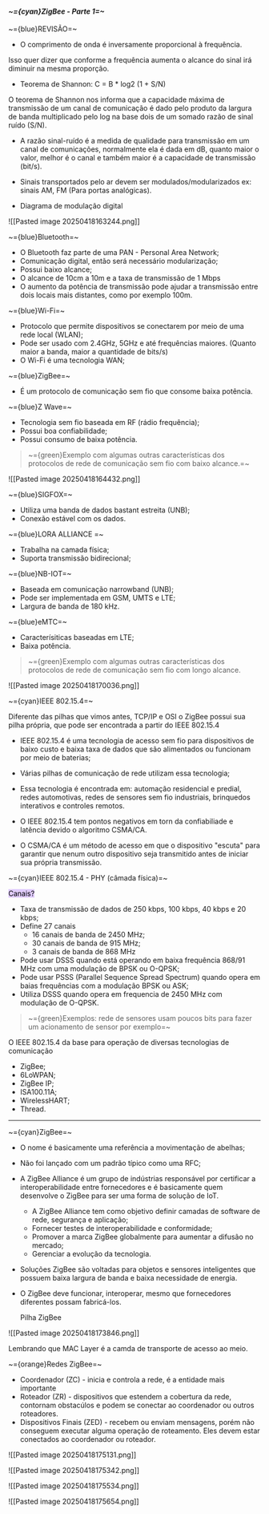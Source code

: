
####                                                        *~={cyan}ZigBee - Parte 1=~*

~={blue}REVISÃO=~

-  O comprimento de onda é inversamente proporcional à frequência.

Isso quer dizer que conforme a frequência aumenta o alcance do sinal irá diminuir na mesma proporção.

-  Teorema de Shannon: C = B * log2 (1 + S/N)

O teorema de Shannon nos informa que a capacidade máxima de transmissão de um canal de comunicação é dado pelo produto da largura de banda multiplicado pelo log na base dois de um somado razão de sinal ruído (S/N).

-  A razão sinal-ruído é a medida de qualidade para transmissão em um canal de comunicações, normalmente ela é dada em dB, quanto maior o valor, melhor é o canal e também maior é a capacidade de transmissão (bit/s).

-  Sinais transportados pelo ar devem ser modulados/modularizados ex: sinais AM, FM (Para portas analógicas).

-  Diagrama de modulação digital

![[Pasted image 20250418163244.png]]


~={blue}Bluetooth=~

-  O Bluetooth faz parte de uma PAN - Personal Area Network;
-  Comunicação digital, então será necessário modularização;
-  Possui baixo alcance;
-  O alcance de 10cm a 10m e a taxa de transmissão de 1 Mbps
-  O aumento da potência de transmissão pode ajudar a transmissão entre dois locais mais distantes, como por exemplo 100m.
 

~={blue}Wi-Fi=~
-  Protocolo que permite dispositivos se conectarem por meio de uma rede local (WLAN);
-  Pode ser usado com 2.4GHz, 5GHz e até frequências maiores. (Quanto maior a banda, maior a quantidade de bits/s)
-  O Wi-Fi é uma tecnologia WAN;


~={blue}ZigBee=~
-  É um protocolo de comunicação sem fio que consome baixa potência.


~={blue}Z Wave=~
-  Tecnologia sem fio baseada em RF (rádio frequência);
-  Possui boa confiabilidade;
-  Possui consumo de baixa potência.

> ~={green}Exemplo com algumas outras características dos protocolos de rede de comunicação sem fio com baixo alcance.=~

![[Pasted image 20250418164432.png]]

~={blue}SIGFOX=~
-  Utiliza uma banda de dados bastant estreita (UNB);
-  Conexão estável com os dados.


~={blue}LORA ALLIANCE =~
-  Trabalha na camada física;
-  Suporta transmissão bidirecional;


~={blue}NB-IOT=~
-  Baseada em comunicação narrowband (UNB);
-  Pode ser implementada em GSM, UMTS e LTE;
-  Largura de banda de 180 kHz.


~={blue}eMTC=~
-  Caracterísiticas baseadas em LTE;
-  Baixa potência.

 >~={green}Exemplo com algumas outras características dos protocolos de rede de comunicação sem fio com longo alcance.

![[Pasted image 20250418170036.png]]

~={cyan}IEEE 802.15.4=~

Diferente das pilhas que vimos antes, TCP/IP e OSI o ZigBee possui sua pilha própria, que pode ser encontrada a partir do IEEE 802.15.4

-  IEEE 802.15.4 é uma tecnologia de acesso sem fio para dispositivos de baixo custo e baixa taxa de dados que são alimentados ou funcionam por meio de baterias;

-  Várias pilhas de comunicação de rede utilizam essa tecnologia;

-  Essa tecnologia é encontrada em: automação residencial e predial, redes automotivas, redes de sensores sem fio industriais, brinquedos interativos e controles remotos.

-  O IEEE 802.15.4 tem pontos negativos em torn da confiabiliade e latência devido o algoritmo CSMA/CA. 

-  O CSMA/CA é um método de acesso em que o dispositivo "escuta" para garantir que nenum outro dispositivo seja transmitido antes de iniciar sua própria transmissão. 

~={cyan}IEEE 802.15.4 - PHY (câmada física)=~

<mark style="background: #D2B3FFA6;">Canais?</mark>

-  Taxa de transmissão de dados de 250 kbps, 100 kbps, 40 kbps e 20 kbps;
-  Define 27 canais
	-  16 canais de banda de 2450 MHz;
	-  30 canais de banda de 915 MHz;
	-  3 canais de banda de 868 MHz
-  Pode usar DSSS quando está operando em baixa frequência 868/91 MHz com uma modulação de BPSK ou O-QPSK;
-  Pode usar PSSS (Parallel Sequence Spread Spectrum) quando opera em baias frequências com a modulação BPSK ou ASK;
- Utiliza DSSS quando opera em frequencia de 2450 MHz com modulação de O-QPSK.

> ~={green}Exemplos: rede de sensores usam poucos bits para fazer um acionamento de sensor por exemplo=~

O IEEE 802.15.4 da base para operação de diversas tecnologias de comunicação

-  ZigBee;
-  6LoWPAN;
-  ZigBee IP;
-  ISA100.11A;
-  WirelessHART;
-  Thread.

---

~={cyan}ZigBee=~

-  O nome é basicamente uma referência a movimentação de abelhas;
-  Não foi lançado com um padrão típico como uma RFC;
-  A ZigBee Alliance é um grupo de indústrias responsável por certificar a interoperabilidade entre fornecedores e é basicamente quem desenvolve o ZigBee para ser uma forma de solução de IoT.
	- A ZigBee Alliance tem como objetivo definir camadas de software de rede, segurança e aplicação;
	- Fornecer testes de interoperabilidade e conformidade;
	- Promover a marca ZigBee globalmente para aumentar a difusão no mercado;
	- Gerenciar a evolução da tecnologia.

- Soluções ZigBee são voltadas para objetos e sensores inteligentes que possuem baixa largura de banda e baixa necessidade de energia. 
- O ZigBee deve funcionar, interoperar, mesmo que fornecedores diferentes possam fabricá-los.

	Pilha ZigBee

![[Pasted image 20250418173846.png]]

Lembrando que MAC Layer é a camda de transporte de acesso ao meio.

~={orange}Redes ZigBee=~

-  Coordenador (ZC) - inicia e controla a rede, é a entidade mais importante
-  Roteador (ZR) - dispositivos que estendem a cobertura da rede, contornam obstacúlos e podem se conectar ao coordenador ou outros roteadores.
-  Dispositivos Finais (ZED) - recebem ou enviam mensagens, porém não conseguem executar alguma operação de roteamento. Eles devem estar conectados ao coordenador ou roteador.

![[Pasted image 20250418175131.png]]

![[Pasted image 20250418175342.png]]

![[Pasted image 20250418175534.png]]

![[Pasted image 20250418175654.png]]














































